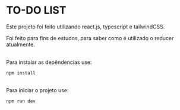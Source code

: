 # TO-DO LIST

Este projeto foi feito utilizando react.js, typescript e tailwindCSS.

Foi feito para fins de estudos, para saber como é utilizado o reducer atualmente.


<br/>Para instalar as depêndencias use:
```
npm install
```

<br/>Para iniciar o projeto use:
```
npm run dev
```
